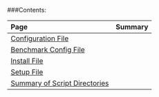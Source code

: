 ###Contents: 

| Page | Summary |
|:---- |:------- |
[Configuration File](Codebase/Configuration-File) | 
[Benchmark Config File](Codebase/Framework-Config-File) |
[Install File](Codebase/Framework-Install-File) |
[Setup File](Codebase/Framework-Setup-File) |
[Summary of Script Directories](Codebase/Summary-of-Script-Directories) |
